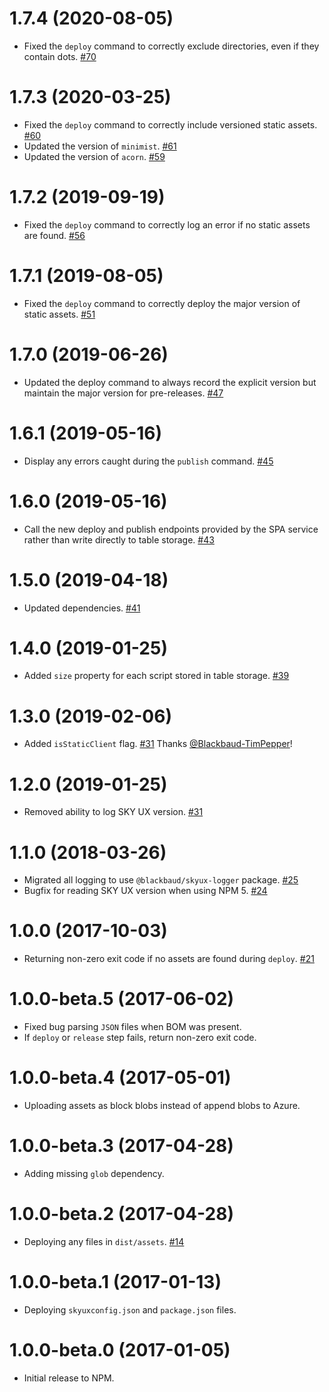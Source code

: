 # 1.7.4 (2020-08-05)

- Fixed the `deploy` command to correctly exclude directories, even if they contain dots. [#70](https://github.com/blackbaud/skyux-deploy/pull/70)

# 1.7.3 (2020-03-25)

- Fixed the `deploy` command to correctly include versioned static assets. [#60](https://github.com/blackbaud/skyux-deploy/pull/60)
- Updated the version of `minimist`. [#61](https://github.com/blackbaud/skyux-deploy/pull/61)
- Updated the version of `acorn`. [#59](https://github.com/blackbaud/skyux-deploy/pull/59)

# 1.7.2 (2019-09-19)

- Fixed the `deploy` command to correctly log an error if no static assets are found. [#56](https://github.com/blackbaud/skyux-deploy/pull/56)

# 1.7.1 (2019-08-05)

- Fixed the `deploy` command to correctly deploy the major version of static assets. [#51](https://github.com/blackbaud/skyux-deploy/pull/51)

# 1.7.0 (2019-06-26)

- Updated the deploy command to always record the explicit version but maintain the major version for pre-releases. [#47](https://github.com/blackbaud/skyux-deploy/pull/47)

# 1.6.1 (2019-05-16)

- Display any errors caught during the `publish` command. [#45](https://github.com/blackbaud/skyux-deploy/pull/45)

# 1.6.0 (2019-05-16)

- Call the new deploy and publish endpoints provided by the SPA service rather than write directly to table storage. [#43](https://github.com/blackbaud/skyux-deploy/pull/43)

# 1.5.0 (2019-04-18)

- Updated dependencies. [#41](https://github.com/blackbaud/skyux-deploy/pull/41)

# 1.4.0 (2019-01-25)

- Added `size` property for each script stored in table storage. [#39](https://github.com/blackbaud/skyux-deploy/pull/39)

# 1.3.0 (2019-02-06)

- Added `isStaticClient` flag. [#31](https://github.com/blackbaud/skyux-deploy/pull/30) Thanks [@Blackbaud-TimPepper](https://github.com/Blackbaud-TimPepper)!

# 1.2.0 (2019-01-25)

- Removed ability to log SKY UX version. [#31](https://github.com/blackbaud/skyux-deploy/pull/31)

# 1.1.0 (2018-03-26)

- Migrated all logging to use `@blackbaud/skyux-logger` package. [#25](https://github.com/blackbaud/skyux-builder/pull/25)
- Bugfix for reading SKY UX version when using NPM 5. [#24](https://github.com/blackbaud/skyux-builder/pull/24)

# 1.0.0 (2017-10-03)

- Returning non-zero exit code if no assets are found during `deploy`. [#21](https://github.com/blackbaud/skyux-deploy/pull/21)

# 1.0.0-beta.5 (2017-06-02)

- Fixed bug parsing `JSON` files when BOM was present.
- If `deploy` or `release` step fails, return non-zero exit code.

# 1.0.0-beta.4 (2017-05-01)

- Uploading assets as block blobs instead of append blobs to Azure. 

# 1.0.0-beta.3 (2017-04-28)

- Adding missing `glob` dependency.

# 1.0.0-beta.2 (2017-04-28)

- Deploying any files in `dist/assets`. [#14](https://github.com/blackbaud/skyux-deploy/pull/14)

# 1.0.0-beta.1 (2017-01-13)

- Deploying `skyuxconfig.json` and `package.json` files.

# 1.0.0-beta.0 (2017-01-05)

- Initial release to NPM.
